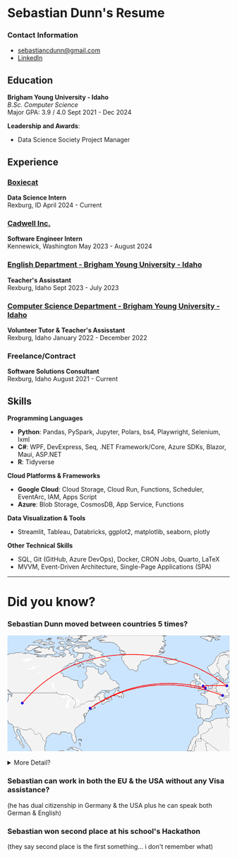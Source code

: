 # Sebastian Dunn's Resume

### Contact Information
- [sebastiancdunn@gmail.com](mailto:sebastiancdunn@gmail.com)
- [LinkedIn](https://www.https://www.linkedin.com/in/sebastian-dunn/)

## Education
**Brigham Young University - Idaho**  
*B.Sc. Computer Science*  
Major GPA: 3.9 / 4.0
Sept 2021 - Dec 2024

**Leadership and Awards**:  
- Data Science Society Project Manager

## Experience

### [Boxiecat](https://boxiecat.com/)
**Data Science Intern**  
Rexburg, ID 
April 2024 - Current

### [Cadwell Inc.](https://www.cadwell.com/)
**Software Engineer Intern**  
Kennewick, Washington 
May 2023 - August 2024

### [English Department - Brigham Young University - Idaho](https://www.byui.edu/english/)
**Teacher's Assisstant**  
Rexburg, Idaho
Sept 2023 - July 2023

### [Computer Science Department - Brigham Young University - Idaho](https://www.byui.edu/computer-science-engineering/)
**Volunteer Tutor & Teacher's Assisstant**  
Rexburg, Idaho
January 2022 - December 2022

### Freelance/Contract
**Software Solutions Consultant**  
Rexburg, Idaho
August 2021 - Current

## Skills

**Programming Languages**
- **Python**: Pandas, PySpark, Jupyter, Polars, bs4, Playwright, Selenium, lxml  
- **C#**: WPF, DevExpress, Seq, .NET Framework/Core, Azure SDKs, Blazor, Maui, ASP.NET  
- **R**: Tidyverse  

**Cloud Platforms & Frameworks**
- **Google Cloud**: Cloud Storage, Cloud Run, Functions, Scheduler, EventArc, IAM, Apps Script  
- **Azure**: Blob Storage, CosmosDB, App Service, Functions  

**Data Visualization & Tools**
- Streamlit, Tableau, Databricks, ggplot2, matplotlib, seaborn, plotly  

**Other Technical Skills**
- SQL, Git (GitHub, Azure DevOps), Docker, CRON Jobs, Quarto, LaTeX  
- MVVM, Event-Driven Architecture, Single-Page Applications (SPA)  

---

# Did you know?

### Sebastian Dunn moved between countries 5 times?
![](newplot.png)

<details>
<summary>More Detail?</summary>
Singen, Germany → Connecticut, USA after 1.5 months

Connecticut, USA → Ascot, United Kingdom after 7.5 years

Ascot, United Kingdom → Dorridge, United Kingdom after 2.5 years

Dorridge, United Kingdom → Berlin, Germany after 1 year

Berlin, Germany → Idaho, USA after 6 years
</details>

### Sebastian can work in both the EU & the USA without any Visa assistance?
(he has dual citizenship in Germany & the USA plus he can speak both German & English)

### Sebastian won second place at his school's Hackathon
(they say second place is the first something... i don't remember what)
